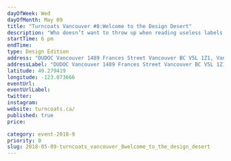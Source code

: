 ```yaml
---
dayOfWeek: Wed
dayOfMonth: May 09
title: "Turncoats Vancouver #8:Welcome to the Design Desert"
description: "Who doesn’t want to throw up when reading useless labels like “most liveable city”, “greenest city”, or “hotspot for sustainable design”? Nothing can cover up the harsh reality: If not for its famed geography and picturesque surroundings, Vancouver would be a third or fourth tier city. Where are the buildings and public spaces that are artful, intelligent and innovative? Where are the ideas? Design isn’t valued here. We’re thirsty for an oasis in this design desert!"
startTime: 6 pm 
endTime: 
type: Design Edition
address: "DUDOC Vancouver 1489 Frances Street Vancouver BC V5L 1Z1, Vancouver, BC, Canada"
addressLabel: "DUDOC Vancouver 1489 Frances Street Vancouver BC V5L 1Z1"
latitude: 49.279419
longitude: -123.073666
eventUrl: 
eventUrlLabel: 
twitter: 
instagram: 
website: turncoats.ca/
published: true
price: 

category: event-2018-9
priority: 0
slug: 2018-05-09-turncoats_vancouver_8welcome_to_the_design_desert
---
```

